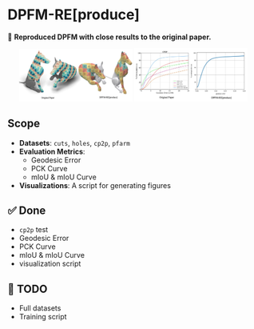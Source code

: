 # DPFM-RE[produce]  
📌 **Reproduced DPFM with close results to the original paper.**  

<p align="center">
  <img src="assets/teaser_texture.jpg" width="45%" style="display: inline-block;" />
  <img src="assets/teaser_pck.jpg" width="45%" style="display: inline-block;" />
</p>

## Scope  
- **Datasets**: `cuts`, `holes`, `cp2p`, `pfarm`  
- **Evaluation Metrics**:  
  - Geodesic Error  
  - PCK Curve  
  - mIoU & mIoU Curve  
- **Visualizations**: A script for generating figures  

## ✅ Done  
- `cp2p` test  
- Geodesic Error  
- PCK Curve  
- mIoU & mIoU Curve  
- visualization script  

## 🔨 TODO  
- Full datasets 
- Training script

